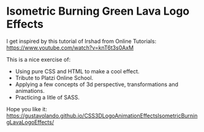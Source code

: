 # Isometric Burning Green Lava Logo Effects

I get inspired by this tutorial of Irshad from Online Tutorials:
https://www.youtube.com/watch?v=knT6t3s0AxM

This is a nice exercise of:
  - Using pure CSS and HTML to make a cool effect.
  - Tribute to Platzi Online School.
  - Applying a few concepts of 3d perspective, transformations and animations.
  - Practicing a litle of SASS.

Hope you like it:
https://gustavolando.github.io/CSS3DLogoAnimationEffectsIsometricBurningLavaLogoEffects/